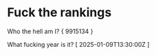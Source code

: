 # Fuck the rankings

Who the hell am I?
{ 9915134 }

What fucking year is it?
[ 2025-01-09T13:30:00Z ]
